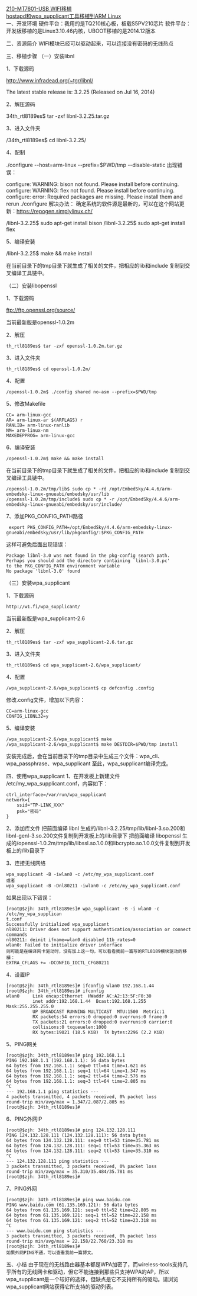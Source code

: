 

[210-MT7601-USB WIFI移植](https://blog.csdn.net/wangdapao12138/article/details/82559422)  
[hostapd和wpa_supplicant工具移植到ARM Linux](https://blog.csdn.net/zhaoxd200808501/article/details/74392453)  
一、开发环境
硬件平台：我用的是TQ210核心板，板载S5PV210芯片
软件平台：开发板移植的是Linux3.10.46内核，UBOOT移植的是2014.12版本

二、资源简介
WIFI模块已经可以驱动起来，可以连接没有密码的无线热点

三、移植步骤
（一）安装libnl

1、下载源码

http://www.infradead.org/~tgr/libnl/

The latest stable release is: 3.2.25 (Released on Jul 16, 2014)



2、解压源码


34th_rtl8189es$ tar -zxf libnl-3.2.25.tar.gz

3、进入文件夹

/34th_rtl8189es$ cd libnl-3.2.25/

4、配制

./configure --host=arm-linux --prefix=$PWD/tmp --disable-static
出现错误：

configure: WARNING: bison not found. Please install before continuing.
configure: WARNING: flex not found. Please install before continuing.
configure: error: Required packages are missing. Please install them and rerun ./configure
解决办法：
确定系统的软件源是最新的，可以在这个网站更新：https://repogen.simplylinux.ch/


/libnl-3.2.25$ sudo apt-get install bison
/libnl-3.2.25$ sudo apt-get install flex

5、编译安装

/libnl-3.2.25$ make && make install

在当前目录下的tmp目录下就生成了相关的文件，把相应的lib和include 复制到交叉编译工具链中。

（二）安装libopenssl

1、下载源码

ftp://ftp.openssl.org/source/

当前最新版是openssl-1.0.2m



2、解压

```
th_rtl8189es$ tar -zxf openssl-1.0.2m.tar.gz 
```
3、进入文件夹
```
th_rtl8189es$ cd openssl-1.0.2m/
```
4、配置
```
/openssl-1.0.2m$ ./config shared no-asm --prefix=$PWD/tmp
```
5、修改Makefile
```
CC= arm-linux-gcc
AR= arm-linux-ar $(ARFLAGS) r
RANLIB= arm-linux-ranlib
NM= arm-linux-nm
MAKEDEPPROG= arm-linux-gcc
```
6、编译安装
```
/openssl-1.0.2m$ make && make install
```
在当前目录下的tmp目录下就生成了相关的文件，把相应的lib和include 复制到交叉编译工具链中。
```
/openssl-1.0.2m/tmp/lib$ sudo cp * -rd /opt/EmbedSky/4.4.6/arm-embedsky-linux-gnueabi/embedsky/usr/lib
/openssl-1.0.2m/tmp/include$ sudo cp * -r /opt/EmbedSky/4.4.6/arm-embedsky-linux-gnueabi/embedsky/usr/include/
```

7、添加PKG_CONFIG_PATH路径
```
 export PKG_CONFIG_PATH=/opt/EmbedSky/4.4.6/arm-embedsky-linux-gnueabi/embedsky/usr/lib/pkgconfig/:$PKG_CONFIG_PATH
```
这样可避免后面出现错误：
```
Package libnl-3.0 was not found in the pkg-config search path.
Perhaps you should add the directory containing `libnl-3.0.pc'
to the PKG_CONFIG_PATH environment variable
No package 'libnl-3.0' found
```
（三）安装wpa_supplicant

1、下载源码
```
http://w1.fi/wpa_supplicant/
```
当前最新版是wpa_supplicant-2.6



2、解压

```
th_rtl8189es$ tar -zxf wpa_supplicant-2.6.tar.gz
```
3、进入文件夹
```
th_rtl8189es$ cd wpa_supplicant-2.6/wpa_supplicant/
```

4、配置

```
/wpa_supplicant-2.6/wpa_supplicant$ cp defconfig .config
```
修改.config文件，增加以下内容：
```
CC=arm-linux-gcc
CONFIG_LIBNL32=y
```
5、编译安装
```
/wpa_supplicant-2.6/wpa_supplicant$ make
/wpa_supplicant-2.6/wpa_supplicant$ make DESTDIR=$PWD/tmp install
```
安装完成后，会在当前目录下的tmp目录中生成三个文件：wpa_cli、wpa_passphrase、wpa_supplicant
至此，wpa_supplicant编译完成。

四、使用wpa_supplicant
1、在开发板上新建文件 /etc/my_wpa_supplicant.conf，内容如下：
```
ctrl_interface=/var/run/wpa_supplicant
network={
	ssid="TP-LINK_XXX"
	psk="密码"
}
```
2、添加库文件
把前面编译 libnl 生成的/libnl-3.2.25/tmp/lib/libnl-3.so.200和libnl-genl-3.so.200文件复制到开发板上的/lib目录下
把前面编译 libopenssl 生成的/openssl-1.0.2m/tmp/lib/libssl.so.1.0.0和libcrypto.so.1.0.0文件复制到开发板上的/lib目录下

3、连接无线网络
```
wpa_supplicant -B -iwlan0 -c /etc/my_wpa_supplicant.conf
或者
wpa_supplicant -B -Dnl80211 -iwlan0 -c /etc/my_wpa_supplicant.conf
```

如果出现以下错误：
```
[root@$zjh: 34th_rtl8189es]# wpa_supplicant -B -i wlan0 -c /etc/my_wpa_supplican
t.conf
Successfully initialized wpa_supplicant
nl80211: Driver does not support authentication/association or connect commands
nl80211: deinit ifname=wlan0 disabled_11b_rates=0
wlan0: Failed to initialize driver interface
则可能是在编译网卡驱动时，没有加上这一句，可以看看我前一篇写的RTL8189模块驱动的移植：
EXTRA_CFLAGS += -DCONFIG_IOCTL_CFG80211
```
4、设置IP
```
[root@$zjh: 34th_rtl8189es]# ifconfig wlan0 192.168.1.44
[root@$zjh: 34th_rtl8189es]# ifconfig 
wlan0     Link encap:Ethernet  HWaddr AC:A2:13:5F:F0:30  
          inet addr:192.168.1.44  Bcast:192.168.1.255  Mask:255.255.255.0
          UP BROADCAST RUNNING MULTICAST  MTU:1500  Metric:1
          RX packets:54 errors:0 dropped:0 overruns:0 frame:0
          TX packets:21 errors:0 dropped:0 overruns:0 carrier:0
          collisions:0 txqueuelen:1000 
          RX bytes:19021 (18.5 KiB)  TX bytes:2296 (2.2 KiB)
```
5、PING网关
```
[root@$zjh: 34th_rtl8189es]# ping 192.168.1.1
PING 192.168.1.1 (192.168.1.1): 56 data bytes
64 bytes from 192.168.1.1: seq=0 ttl=64 time=1.621 ms
64 bytes from 192.168.1.1: seq=1 ttl=64 time=1.347 ms
64 bytes from 192.168.1.1: seq=2 ttl=64 time=2.576 ms
64 bytes from 192.168.1.1: seq=3 ttl=64 time=2.805 ms
^C
--- 192.168.1.1 ping statistics ---
4 packets transmitted, 4 packets received, 0% packet loss
round-trip min/avg/max = 1.347/2.087/2.805 ms
[root@$zjh: 34th_rtl8189es]# 
```
6、PING外网IP
```
[root@$zjh: 34th_rtl8189es]# ping 124.132.128.111
PING 124.132.128.111 (124.132.128.111): 56 data bytes
64 bytes from 124.132.128.111: seq=0 ttl=53 time=35.781 ms
64 bytes from 124.132.128.111: seq=1 ttl=53 time=35.363 ms
64 bytes from 124.132.128.111: seq=2 ttl=53 time=35.310 ms
^C
--- 124.132.128.111 ping statistics ---
3 packets transmitted, 3 packets received, 0% packet loss
round-trip min/avg/max = 35.310/35.484/35.781 ms
[root@$zjh: 34th_rtl8189es]# 
```
7、PING外网
```
[root@$zjh: 34th_rtl8189es]# ping www.baidu.com
PING www.baidu.com (61.135.169.121): 56 data bytes
64 bytes from 61.135.169.121: seq=0 ttl=52 time=22.805 ms
64 bytes from 61.135.169.121: seq=1 ttl=52 time=22.158 ms
64 bytes from 61.135.169.121: seq=2 ttl=52 time=23.318 ms
^C
--- www.baidu.com ping statistics ---
3 packets transmitted, 3 packets received, 0% packet loss
round-trip min/avg/max = 22.158/22.760/23.318 ms
[root@$zjh: 34th_rtl8189es]# 
如果外网PING不通，可以查看我前一篇博文。
```
五、小结
由于现在的无线路由器基本都是WPA加密了，而wireless-tools支持几乎所有的无线网卡和驱动，但它不能连接到那些只支持WPA的AP，所以wpa_supplicant是一个较好的选择，但缺点是它不支持所有的驱动。请浏览wpa_supplicant网站获得它所支持的驱动列表。

